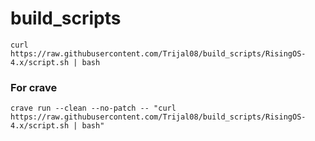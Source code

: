 
# build_scripts

```
curl https://raw.githubusercontent.com/Trijal08/build_scripts/RisingOS-4.x/script.sh | bash
```

### For crave
```
crave run --clean --no-patch -- "curl https://raw.githubusercontent.com/Trijal08/build_scripts/RisingOS-4.x/script.sh | bash"
```
